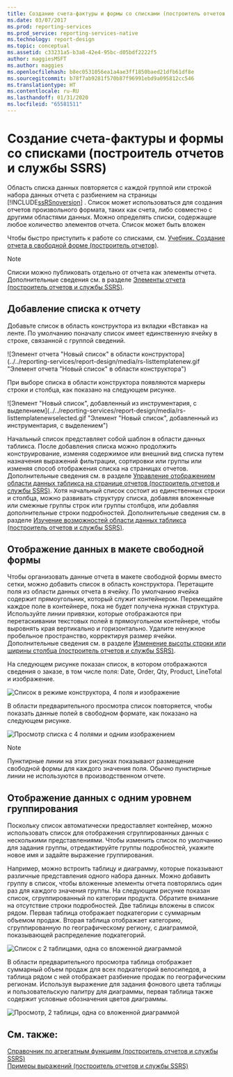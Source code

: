 ```yaml
---
title: Создание счета-фактуры и формы со списками (построитель отчетов и службы SSRS) | Документы Майкрософт
ms.date: 03/07/2017
ms.prod: reporting-services
ms.prod_service: reporting-services-native
ms.technology: report-design
ms.topic: conceptual
ms.assetid: c33231a5-b3a8-42e4-95bc-d05bdf2222f5
author: maggiesMSFT
ms.author: maggies
ms.openlocfilehash: b8ec0531056ea1a4ae3ff1850baed21dfb61df8e
ms.sourcegitcommit: b78f7ab9281f570b87f96991ebd9a095812cc546
ms.translationtype: HT
ms.contentlocale: ru-RU
ms.lasthandoff: 01/31/2020
ms.locfileid: "65581511"
---
```

# <a name="create-invoices-and-forms-with-lists-report-builder-and-ssrs"></a>Создание счета-фактуры и формы со списками (построитель отчетов и службы SSRS)
  Область списка данных повторяется с каждой группой или строкой набора данных отчета с разбиением на страницы [!INCLUDE[ssRSnoversion](../../includes/ssrsnoversion-md.md)] . Список может использоваться для создания отчетов произвольного формата, таких как счета, либо совместно с другими областями данных. Можно определять списки, содержащие любое количество элементов отчета. Список может быть вложен  
  
 Чтобы быстро приступить к работе со списками, см. [Учебник. Создание отчета в свободной форме (построитель отчетов)](../../reporting-services/tutorial-creating-a-free-form-report-report-builder.md).  
  
> [!NOTE]  
>  Списки можно публиковать отдельно от отчета как элементы отчета. Дополнительные сведения см. в разделе [Элементы отчета (построитель отчетов и службы SSRS)](../../reporting-services/report-design/report-parts-report-builder-and-ssrs.md).  
  
##  <a name="AddingList"></a> Добавление списка к отчету  
 Добавьте список в область конструктора из вкладки «Вставка» на ленте. По умолчанию поначалу список имеет единственную ячейку в строке, связанной с группой сведений.  
  
 ![Элемент отчета "Новый список" в области конструктора](../../reporting-services/report-design/media/rs-listtemplatenew.gif "Элемент отчета "Новый список" в области конструктора")  
  
 При выборе списка в области конструктора появляются маркеры строки и столбца, как показано на следующем рисунке.  
  
 ![Элемент "Новый список", добавленный из инструментария, с выделением](../../reporting-services/report-design/media/rs-listtemplatenewselected.gif "Элемент "Новый список", добавленный из инструментария, с выделением")  
  
 Начальный список представляет собой шаблон в области данных табликса. После добавления списка можно продолжить конструирование, изменяя содержимое или внешний вид списка путем назначения выражений фильтрации, сортировки или группы или изменяя способ отображения списка на страницах отчетов. Дополнительные сведения см. в разделе [Управление отображением области данных табликса на странице отчетов (построитель отчетов и службы SSRS)](../../reporting-services/report-design/controlling-the-tablix-data-region-display-on-a-report-page.md). Хотя начальный список состоит из единственных строки и столбца, можно развивать структуру списка, добавляя вложенные или смежные группы строк или группы столбцов, или добавляя дополнительные строки подробностей. Дополнительные сведения см. в разделе [Изучение возможностей области данных табликса (построитель отчетов и службы SSRS)](../../reporting-services/report-design/exploring-the-flexibility-of-a-tablix-data-region-report-builder-and-ssrs.md).  
  
  
##  <a name="DisplayingLayout"></a> Отображение данных в макете свободной формы  
 Чтобы организовать данные отчета в макете свободной формы вместо сетки, можно добавить список в область конструктора. Перетащите поля из области данных отчета в ячейку. По умолчанию ячейка содержит прямоугольник, который служит контейнером. Перемещайте каждое поле в контейнере, пока не будет получена нужная структура. Используйте линии привязки, которые отображаются при перетаскивании текстовых полей в прямоугольном контейнере, чтобы выровнять края вертикально и горизонтально. Удалите ненужное пробельное пространство, корректируя размер ячейки. Дополнительные сведения см. в разделе [Изменение высоты строки или ширины столбца (построитель отчетов и службы SSRS)](../../reporting-services/report-design/change-row-height-or-column-width-report-builder-and-ssrs.md).  
  
 На следующем рисунке показан список, в котором отображаются сведения о заказе, в том числе поля: Date, Order, Qty, Product, LineTotal и изображение.  
  
 ![Список в режиме конструктора, 4 поля и изображение](../../reporting-services/report-design/media/rs-basiclistformdesign.gif "Список в режиме конструктора, 4 поля и изображение")  
  
 В области предварительного просмотра список повторяется, чтобы показать данные полей в свободном формате, как показано на следующем рисунке.  
  
 ![Просмотр списка с 4 полями и одним изображением](../../reporting-services/report-design/media/rs-basiclistformpreview.gif "Просмотр списка с 4 полями и одним изображением")  
  
> [!NOTE]  
>  Пунктирные линии на этих рисунках показывают размещение свободной формы для каждого значения поля. Обычно пунктирные линии не используются в производственном отчете.  
  
  
##  <a name="DisplayingGrouping"></a> Отображение данных с одним уровнем группирования  
 Поскольку список автоматически предоставляет контейнер, можно использовать список для отображения сгруппированных данных с несколькими представлениями. Чтобы изменить список по умолчанию для задания группы, отредактируйте группы подробностей, укажите новое имя и задайте выражение группирования.  
  
 Например, можно встроить таблицу и диаграмму, которые показывают различные представления одного набора данных. Можно добавить группу в список, чтобы вложенные элементы отчета повторялись один раз для каждого значения группы. На следующем рисунке показан список, сгруппированный по категории продукта. Обратите внимание на отсутствие строки подробностей. Две таблицы вложены в список рядом. Первая таблица отображает подкатегории с суммарным объемом продаж. Вторая таблица отображает категорию, сгруппированную по географическому региону, с диаграммой, показывающей распределение подкатегорий.  
  
 ![Список с 2 таблицами, одна со вложенной диаграммой](../../reporting-services/report-design/media/rs-basiclistgroupdesign.gif "Список с 2 таблицами, одна со вложенной диаграммой")  
  
 В области предварительного просмотра таблица отображает суммарный объем продаж для всех подкатегорий велосипедов, а таблица рядом с ней отображает разбиение продаж по географическим регионам. Используя выражение для задания фонового цвета таблицы и пользовательскую палитру для диаграммы, первая таблица также содержит условные обозначения цветов диаграммы.  
  
 ![Просмотр, 2 таблицы, одна со вложенной диаграммой](../../reporting-services/report-design/media/rs-basiclistgrouppreview.gif "Просмотр, 2 таблицы, одна со вложенной диаграммой")  
  
  
## <a name="see-also"></a>См. также:  
 [Справочник по агрегатным функциям (построитель отчетов и службы SSRS)](../../reporting-services/report-design/report-builder-functions-aggregate-functions-reference.md)   
 [Примеры выражений (построитель отчетов и службы SSRS)](../../reporting-services/report-design/expression-examples-report-builder-and-ssrs.md)  
  
  
